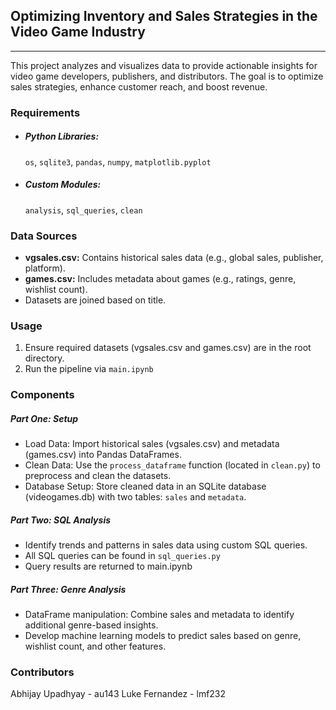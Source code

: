 ## Optimizing Inventory and Sales Strategies in the Video Game Industry
---
This project analyzes and visualizes data to provide actionable insights for video game developers, publishers, and distributors. The goal is to optimize sales strategies, enhance customer reach, and boost revenue.

### Requirements
- ##### Python Libraries:
    ```os```, ```sqlite3```, ```pandas```, ```numpy```, ```matplotlib.pyplot```
- ##### Custom Modules:
    ```analysis```, ```sql_queries```, ```clean```

### Data Sources
- **vgsales.csv:** Contains historical sales data (e.g., global sales, publisher, platform).
- **games.csv:** Includes metadata about games (e.g., ratings, genre, wishlist count).
- Datasets are joined based on title.

### Usage
1. Ensure required datasets (vgsales.csv and games.csv) are in the root directory.
2. Run the pipeline via ```main.ipynb```

### Components
##### Part One: Setup
- Load Data: Import historical sales (vgsales.csv) and metadata (games.csv) into Pandas DataFrames.
- Clean Data: Use the ```process_dataframe``` function (located in ```clean.py```) to preprocess and clean the datasets.
- Database Setup: Store cleaned data in an SQLite database (videogames.db) with two tables: ```sales``` and ```metadata```.

##### Part Two: SQL Analysis
- Identify trends and patterns in sales data using custom SQL queries.
- All SQL queries can be found in ```sql_queries.py```
- Query results are returned to main.ipynb

##### Part Three: Genre Analysis
- DataFrame manipulation: Combine sales and metadata to identify additional genre-based insights.
- Develop machine learning models to predict sales based on genre, wishlist count, and other features.

### Contributors
Abhijay Upadhyay - au143
Luke Fernandez - lmf232